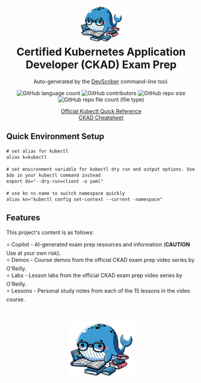<h1 align="center" style="border-bottom: none">
    <a href="https://github.com/WhitneyLampkin/devscriber" target="_blank">
        <img alt="" src="https://github.com/WhitneyLampkin/ckad-prep/blob/main/studying_whale_icon.png" style="border-radius: 50%; height: 100px;">
    </a>
    <br>
    Certified Kubernetes Application Developer (CKAD) Exam Prep
</h1>

<p align="center">
    Auto-generated by the <a href="https://github.com/WhitneyLampkin/devscriber" target="_blank">DevScriber</a> command-line tool.
</p>

<div align="center">

![GitHub language count](https://img.shields.io/github/languages/count/WhitneyLampkin/devscriber?label=Languages)
![GitHub contributors](https://img.shields.io/github/contributors/WhitneyLampkin/devscriber?label=Contributors&color=yellow)
![GitHub repo size](https://img.shields.io/github/repo-size/WhitneyLampkin/devscriber?label=Repo%20Size&color=teal)
![GitHub repo file count (file type)](https://img.shields.io/github/directory-file-count/WhitneyLampkin/devscriber?label=Files&color=purple)

[Official Kubectl Quick Reference](https://kubernetes.io/docs/reference/kubectl/quick-reference/) <br />
[CKAD Cheatsheet](https://gist.github.com/WhitneyLampkin/2c2bca9b91ef66ce6d91662f44da1a30)

</div>

## Quick Environment Setup
```shell
# set alias for kubectl
alias k=kubectl

# set environment variable for kubectl dry run and output options. Use $do in your kubectl command instead
export do="--dry-run=client -o yaml"

# use kn ns-name to switch namespace quickly
alias kn="kubectl config set-context --current -namespace"
```

## Features

This project's content is as follows:

⭐ Copilot - AI-generated exam prep resources and information (**CAUTION** Use at your own risk).
<br />
⭐ Demos - Course demos from the official CKAD exam prep video series by O'Reilly.
<br />
⭐ Labs - Lesson labs from the official CKAD exam prep video series by O'Reilly.
<br />
⭐ Lessons - Personal study notes from each of the 15 lessons in the video course.
<br />

<h1 align="center" style="border-bottom: none; margin-top: 50px;">
    <a href="https://github.com/WhitneyLampkin/devscriber" target="_blank">
        <img alt="" src="https://github.com/WhitneyLampkin/ckad-prep/blob/main/studying_whale_icon.png" style="border-radius: 5%; height: 150px;">
    </a>
</h1>
